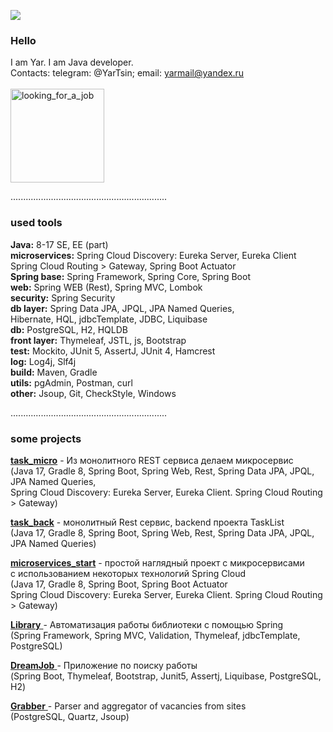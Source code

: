 ![](https://komarev.com/ghpvc/?username=yarmail)<br/>

### Hello
I am Yar. I am Java developer.<br/>
Contacts: telegram: @YarTsin; email: yarmail@yandex.ru <br/><br/>
<img width="150" alt="looking_for_a_job" src="https://user-images.githubusercontent.com/46091342/218417082-1c9d77e6-f9ae-4cc5-8183-3a3d2a3b763a.png">


..............................................................

### used tools

**Java:** 8-17 SE, EE (part) <br>
**microservices:** Spring Cloud Discovery: Eureka Server, Eureka Client <br>
Spring Cloud Routing > Gateway, Spring Boot Actuator <br>
**Spring base:** Spring Framework, Spring Core, Spring Boot <br>
**web:** Spring WEB (Rest), Spring MVC, Lombok <br>
**security:** Spring Security <br>
**db layer:** Spring Data JPA, JPQL, JPA Named Queries, <br> 
Hibernate, HQL, jdbcTemplate, JDBC, Liquibase <br>
**db:** PostgreSQL, H2, HQLDB <br>
**front layer:** Thymeleaf, JSTL, js, Bootstrap <br>
**test:** Mockito, JUnit 5, AssertJ,  JUnit 4, Hamcrest <br>
**log:** Log4j, Slf4j <br>
**build:** Maven, Gradle <br>
**utils:** pgAdmin, Postman, curl <br>
**other:** Jsoup, Git, СheckStyle, Windows <br>

..............................................................

### some projects

<a href = "https://github.com/yarmail/task_micro">**task_micro**</a>  - Из монолитного REST сервиса делаем микросервис<br>
(Java 17, Gradle 8, Spring Boot, Spring Web, Rest, Spring Data JPA, JPQL, JPA Named Queries, <br>
Spring Cloud Discovery: Eureka Server, Eureka Client. Spring Cloud Routing > Gateway)<br>

<a href = "https://github.com/yarmail/task_back">**task_back**</a>  - монолитный Rest сервис, backend проекта TaskList<br>
(Java 17, Gradle 8, Spring Boot, Spring Web, Rest, Spring Data JPA, JPQL, JPA Named Queries) <br>

<a href = "https://github.com/yarmail/microservices_start">**microservices_start**</a>  - простой наглядный проект с микросервисами<br>
с использованием некоторых технологий Spring Cloud <br>
(Java 17, Gradle 8, Spring Boot, Spring Boot Actuator <br> 
Spring Cloud Discovery: Eureka Server, Eureka Client. Spring Cloud Routing > Gateway) <br>

<a href = "https://github.com/yarmail/library"> **Library** </a> - Автоматизация работы библиотеки с помощью Spring <br>
(Spring Framework, Spring MVC, Validation, Thymeleaf, jdbcTemplate, PostgreSQL)<br>

<a href = "https://github.com/yarmail/dreamjob"> **DreamJob** </a> - Приложение по поиску работы <br>
(Spring Boot, Thymeleaf, Bootstrap, Junit5, Assertj, Liquibase, PostgreSQL, H2) <br>

<a href = "https://github.com/yarmail/job4j_grabber"> **Grabber** </a> - Parser and aggregator of vacancies from sites  <br>
(PostgreSQL, Quartz, Jsoup) <br>
